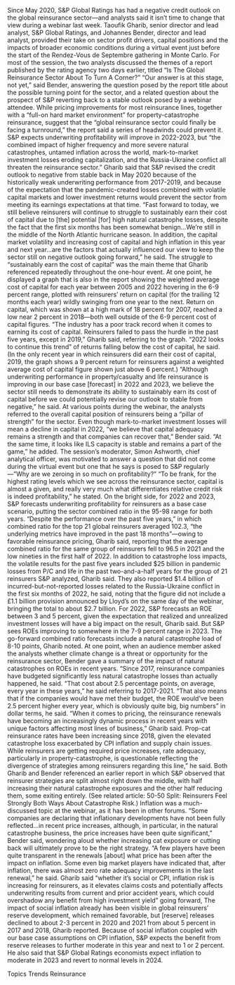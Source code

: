 Since May 2020, S&P Global Ratings has had a negative credit outlook on the global reinsurance sector—and analysts said it isn’t time to change that view during a webinar last week.
Taoufik Gharib, senior director and lead analyst, S&P Global Ratings, and Johannes Bender, director and lead analyst, provided their take on sector profit drivers, capital positions and the impacts of broader economic conditions during a virtual event just before the start of the Rendez-Vous de Septembre gathering in Monte Carlo. For most of the session, the two analysts discussed the themes of a report published by the rating agency two days earlier, titled “Is The Global Reinsurance Sector About To Turn A Corner?”
“Our answer is at this stage, not yet,” said Bender, answering the question posed by the report title about the possible turning point for the sector, and a related question about the prospect of S&P reverting back to a stable outlook posed by a webinar attendee.
While pricing improvements for most reinsurance lines, together with a “full-on hard market environment” for property-catastrophe reinsurance, suggest that the “global reinsurance sector could finally be facing a turnround,” the report said a series of headwinds could prevent it. S&P expects underwriting profitability will improve in 2022-2023, but “the combined impact of higher frequency and more severe natural catastrophes, untamed inflation across the world, mark-to-market investment losses eroding capitalization, and the Russia-Ukraine conflict all threaten the reinsurance sector.”
Gharib said that S&P revised the credit outlook to negative from stable back in May 2020 because of the historically weak underwriting performance from 2017-2019, and because of the expectation that the pandemic-created losses combined with volatile capital markets and lower investment returns would prevent the sector from meeting its earnings expectations at that time.
“Fast forward to today, we still believe reinsurers will continue to struggle to sustainably earn their cost of capital due to [the] potential [for] high natural catastrophe losses, despite the fact that the first six months has been somewhat benign…We’re still in the middle of the North Atlantic hurricane season. In addition, the capital market volatility and increasing cost of capital and high inflation in this year and next year…are the factors that actually influenced our view to keep the sector still on negative outlook going forward,” he said.
The struggle to “sustainably earn the cost of capital” was the main theme that Gharib referenced repeatedly throughout the one-hour event. At one point, he displayed a graph that is also in the report showing the weighted average cost of capital for each year between 2005 and 2022 hovering in the 6-9 percent range, plotted with reinsurers’ return on capital (for the trailing 12 months each year) wildly swinging from one year to the next. Return on capital, which was shown at a high mark of 18 percent for 2007, reached a low near 2 percent in 2018—both well outside of the 6-9 percent cost of capital figures.
“The industry has a poor track record when it comes to earning its cost of capital. Reinsurers failed to pass the hurdle in the past five years, except in 2019,” Gharib said, referring to the graph. “2022 looks to continue this trend” of returns falling below the cost of capital, he said. (In the only recent year in which reinsurers did earn their cost of capital, 2019, the graph shows a 9 percent return for reinsurers against a weighted average cost of capital figure shown just above 6 percent.)
“Although underwriting performance in property/casualty and life reinsurance is improving in our base case [forecast] in 2022 and 2023, we believe the sector still needs to demonstrate its ability to sustainably earn its cost of capital before we could potentially revise our outlook to stable from negative,” he said.
At various points during the webinar, the analysts referred to the overall capital position of reinsurers being a “pillar of strength” for the sector. Even though mark-to-market investment losses will mean a decline in capital in 2022, “we believe that capital adequacy remains a strength and that companies can recover that,” Bender said. “At the same time, it looks like ILS capacity is stable and remains a part of the game,” he added.
The session’s moderator, Simon Ashworth, chief analytical officer, was motivated to answer a question that did not come during the virtual event but one that he says is posed to S&P regularly—”Why are we zeroing in so much on profitability?”
“To be frank, for the highest rating levels which we see across the reinsurance sector, capital is almost a given, and really very much what differentiates relative credit risk is indeed profitability,” he stated.
On the bright side, for 2022 and 2023, S&P forecasts underwriting profitability for reinsurers as a base case scenario, putting the sector combined ratio in the 95-98 range for both years. “Despite the performance over the past five years,” in which combined ratio for the top 21 global reinsurers averaged 102.3, “the underlying metrics have improved in the past 18 months”—owing to favorable reinsurance pricing, Gharib said, reporting that the average combined ratio for the same group of reinsurers fell to 96.5 in 2021 and the low nineties in the first half of 2022.
In addition to catastrophe loss impacts, the volatile results for the past five years included $25 billion in pandemic losses from P/C and life in the past two-and-a-half years for the group of 21 reinsurers S&P analyzed, Gharib said. They also reported $1.4 billion of incurred-but-not-reported losses related to the Russia-Ukraine conflict in the first six months of 2022, he said, noting that the figure did not include a £1.1 billion provision announced by Lloyd’s on the same day of the webinar, bringing the total to about $2.7 billion.
For 2022, S&P forecasts an ROE between 3 and 5 percent, given the expectation that realized and unrealized investment losses will have a big impact on the result, Gharib said. But S&P sees ROEs improving to somewhere in the 7-9 percent range in 2023.
The go-forward combined ratio forecasts include a natural catastrophe load of 8-10 points, Gharib noted.
At one point, when an audience member asked the analysts whether climate change is a threat or opportunity for the reinsurance sector, Bender gave a summary of the impact of natural catastrophes on ROEs in recent years. “Since 2017, reinsurance companies have budgeted significantly less natural catastrophe losses than actually happened, he said. “That cost about 2.5 percentage points, on average, every year in these years,” he said referring to 2017-2021. “That also means that if the companies would have met their budget, the ROE would’ve been 2.5 percent higher every year, which is obviously quite big, big numbers” in dollar terms, he said.
“When it comes to pricing, the reinsurance renewals have becoming an increasingly dynamic process in recent years with unique factors affecting most lines of business,” Gharib said. Prop-cat reinsurance rates have been increasing since 2018, given the elevated catastrophe loss exacerbated by CPI inflation and supply chain issues. While reinsurers are getting required price increases, rate adequacy, particularly in property-catastrophe, is questionable reflecting the divergence of strategies among reinsurers regarding this line,” he said.
Both Gharib and Bender referenced an earlier report in which S&P observed that reinsurer strategies are split almost right down the middle, with half increasing their natural catastrophe exposures and the other half reducing them, some exiting entirely. (See related article: 50-50 Split: Reinsurers Feel Strongly Both Ways About Catastrophe Risk.)
Inflation was a much-discussed topic at the webinar, as it has been in other forums. “Some companies are declaring that inflationary developments have not been fully reflected…in recent price increases, although, in particular, in the natural catastrophe business, the price increases have been quite significant,” Bender said, wondering aloud whether increasing cat exposure or cutting back will ultimately prove to be the right strategy.
“A few players have been quite transparent in the renewals [about] what price has been after the impact on inflation. Some even big market players have indicated that, after inflation, there was almost zero rate adequacy improvements in the last renewal,” he said.
Gharib said “whether it’s social or CPI, inflation risk is increasing for reinsurers, as it elevates claims costs and potentially affects underwriting results from current and prior accident years, which could overshadow any benefit from high investment yield” going forward,
The impact of social inflation already has been visible in global reinsurers’ reserve development, which remained favorable, but [reserve] releases declined to about 2-3 percent in 2020 and 2021 from about 5 percent in 2017 and 2018, Gharib reported.
Because of social inflation coupled with our base case assumptions on CPI inflation, S&P expects the benefit from reserve releases to further moderate in this year and next to 1 or 2 percent.
He also said that S&P Global Ratings economists expect inflation to moderate in 2023 and revert to normal levels in 2024.

Topics
Trends
Reinsurance
